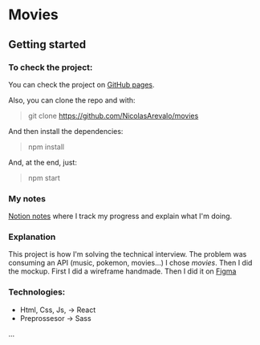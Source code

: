 # Movies
## Getting started
### To check the project:

You can check the project on [GitHub pages](https://nicolasarevalo.github.io/movies/).

Also, you can clone the repo and with:

>git clone https://github.com/NicolasArevalo/movies 

And then install the dependencies:

>npm install

And, at the end, just:

>npm start

### My notes

[Notion notes](https://nicolasarevalo.notion.site/Technical-interview-IndiGo-4907174803914799878bbf167e55a79b) where I track my progress and explain what I'm doing.

### Explanation

This project is how I'm solving the technical interview. The problem was consuming an API (music, pokemon, movies...) I chose _movies_. 
Then I did the mockup. First I did a wireframe handmade. Then I did it on [Figma](https://www.figma.com/file/sf4ubNZJqskHrNdgL6QaiF/IndiGO-movies)

### Technologies:

* Html, Css, Js, -> React
* Preprossesor -> Sass

...

